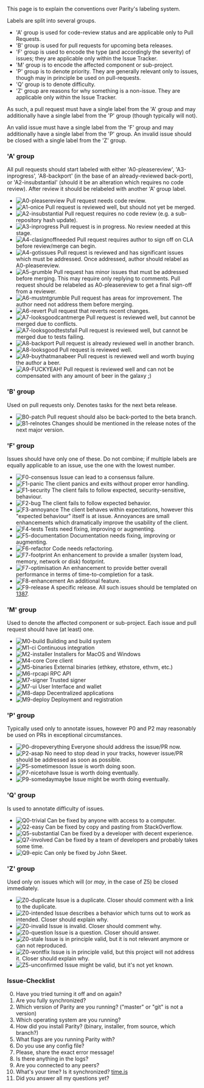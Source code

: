 This page is to explain the conventions over Parity's labeling system.

Labels are split into several groups.

- 'A' group is used for code-review status and are applicable only to Pull Requests.
- 'B' group is used for pull requests for upcoming beta releases.
- 'F' group is used to encode the type (and accordingly the severity) of issues; they are applicable only within the Issue Tracker.
- 'M' group is to encode the affected component or sub-project.
- 'P' group is to denote priority. They are generally relevant only to issues, though may in principle be used on pull-requests.
- 'Q' group is to denote difficulty.
- 'Z' group are reasons for why something is a non-issue. They are applicable only within the Issue Tracker.

As such, a pull request must have a single label from the 'A' group and may additionally have a single label from the 'P' group (though typically will not).

An valid issue must have a single label from the 'F' group and may additionally have a single label from the 'P' group. An invalid issue should be closed with a single label from the 'Z' group.

### 'A' group

All pull requests should start labeled with either 'A0-pleasereview', 'A3-inprogress', 'A8-backport' (in the base of an already-reviewed back-port), or 'A2-insubstantial' (should it be an alteration which requires no code review). After review it should be relabeled with another 'A' group label.

- ![A0-pleasereview](http://i.imgur.com/8lr1M4r.png) Pull request needs code review.
- ![A1-onice](http://i.imgur.com/xZ9YJvB.png) Pull request is reviewed well, but should not yet be merged.
- ![A2-insubstantial](http://i.imgur.com/xPahkpz.png) Pull request requires no code review (e.g. a sub-repository hash update).
- ![A3-inprogress](http://i.imgur.com/rQbszDc.png) Pull request is in progress. No review needed at this stage.
- ![A4-clasignoffneeded](http://i.imgur.com/QSNNtk0.png) Pull request requires author to sign off on CLA before review/merge can begin.
- ![A4-gotissues](http://i.imgur.com/fUyJ8PO.png) Pull request is reviewed and has significant issues which must be addressed. Once addressed, author should relabel as A0-pleasereview.
- ![A5-grumble](http://i.imgur.com/fD1vO9N.png) Pull request has minor issues that must be addressed before merging. This may require only replying to comments. Pull request should be relabeled as A0-pleasereview to get a final sign-off from a reviewer.
- ![A6-mustntgrumble](http://i.imgur.com/hGDrT93.png) Pull request has areas for improvement. The author need not address them before merging.
- ![A6-revert](http://i.imgur.com/0EILx22.png) Pull request that reverts recent changes.
- ![A7-looksgoodcantmerge](http://i.imgur.com/3yYImuZ.png) Pull request is reviewed well, but cannot be merged due to conflicts.
- ![A7-looksgoodtestsfail](http://i.imgur.com/4APg6fE.png) Pull request is reviewed well, but cannot be merged due to tests failing.
- ![A8-backport](http://i.imgur.com/VnFVyWk.png) Pull request is already reviewed well in another branch.
- ![A8-looksgood](http://i.imgur.com/XfRlSzA.png) Pull request is reviewed well.
- ![A9-buythatmanabeer](http://i.imgur.com/MycyedU.png) Pull request is reviewed well and worth buying the author a beer.
- ![A9-FUCKYEAH!](http://i.imgur.com/HZQeL2M.png) Pull request is reviewed well and can not be compensated with any amount of beer in the galaxy ;)

### 'B' group

Used on pull requests only. Denotes tasks for the next beta release.

- ![B0-patch](http://i.imgur.com/WVij4kk.png) Pull request should also be back-ported to the beta branch.
- ![B1-relnotes](http://i.imgur.com/eFiTrqa.png) Changes should be mentioned in the release notes of the next major version.

### 'F' group

Issues should have only one of these. Do not combine; if multiple labels are equally applicable to an issue, use the one with the lowest number.

- ![F0-consensus](http://i.imgur.com/IiVrLJn.png)  Issue can lead to a consensus failure.
- ![F1-panic](http://i.imgur.com/PvDKeCe.png) The client panics and exits without proper error handling.
- ![F1-security](http://i.imgur.com/0PrqmGX.png) The client fails to follow expected, security-sensitive, behaviour.
- ![F2-bug](http://i.imgur.com/EJhD1MQ.png) The client fails to follow expected behavior.
- ![F3-annoyance](http://i.imgur.com/Zsd8zxB.png) The client behaves within expectations, however this "expected behaviour" itself is at issue. Annoyances are small enhancements which dramatically improve the usability of the client.
- ![F4-tests](http://i.imgur.com/jFiH84M.png) Tests need fixing, improving or augmenting.
- ![F5-documentation](http://i.imgur.com/iYgnzcd.png) Documentation needs fixing, improving or augmenting.
- ![F6-refactor](http://i.imgur.com/HCloAwV.png) Code needs refactoring.
- ![F7-footprint](http://i.imgur.com/lE1ESzo.png) An enhancement to provide a smaller (system load, memory, network or disk) footprint.
- ![F7-optimisation](http://i.imgur.com/DNym8en.png) An enhancement to provide better overall performance in terms of time-to-completion for a task.
- ![F8-enhancement](http://i.imgur.com/ziRfEiW.png) An additional feature.
- ![F9-release](http://i.imgur.com/zl4BiqW.png) A specific release. All such issues should be templated on [1387](https://github.com/paritytech/parity/issues/1387).

### 'M' group

Used to denote the affected component or sub-project. Each issue and pull request should have (at least) one.

- ![M0-build](http://i.imgur.com/vGzi4al.png) Building and build system
- ![M1-ci](http://i.imgur.com/KzZMc2p.png) Continuous integration
- ![M2-installer](http://i.imgur.com/9nEQ4RW.png) Installers for MacOS and Windows
- ![M4-core](http://i.imgur.com/Pf9himB.png) Core client
- ![M5-binaries](http://i.imgur.com/W5ECLIM.png) External binaries (ethkey, ethstore, ethvm, etc.)
- ![M6-rpcapi](http://i.imgur.com/kZGX67C.png) RPC API
- ![M7-signer](http://i.imgur.com/FlogNRD.png) Trusted signer
- ![M7-ui](http://i.imgur.com/bTvS99W.png) User Interface and wallet
- ![M8-dapp](http://i.imgur.com/LgIN8xw.png) Decentralized applications
- ![M9-deploy](http://i.imgur.com/C2GsjWb.png) Deployment and registration

### 'P' group

Typically used only to annotate issues, however P0 and P2 may reasonably be used on PRs in exceptional circumstances.

- ![P0-dropeverything](http://i.imgur.com/GW63MgN.png) Everyone should address the issue/PR now.
- ![P2-asap](http://i.imgur.com/Lqi1wHj.png) No need to stop dead in your tracks, however issue/PR should be addressed as soon as possible.
- ![P5-sometimesoon](http://i.imgur.com/HI0gW9B.png) Issue is worth doing soon.
- ![P7-nicetohave](http://i.imgur.com/WlcjjSv.png) Issue is worth doing eventually.
- ![P9-somedaymaybe](http://i.imgur.com/r9qQFId.png) Issue might be worth doing eventually.

### 'Q' group

Is used to annotate difficulty of issues.

- ![Q0-trivial](http://i.imgur.com/K8BWrSm.png) Can be fixed by anyone with access to a computer.
- ![Q2-easy](http://i.imgur.com/CTJ9eVc.png) Can be fixed by copy and pasting from StackOverflow.
- ![Q5-substantial](http://i.imgur.com/HdotN9f.png) Can be fixed by a developer with decent experience.
- ![Q7-involved](http://i.imgur.com/OSQ0tc6.png) Can be fixed by a team of developers and probably takes some time.
- ![Q9-epic](http://i.imgur.com/Q3mBYJy.png) Can only be fixed by John Skeet.

### 'Z' group

Used only on issues which will (or _may_, in the case of Z5) be closed immediately.

- ![Z0-duplicate](http://i.imgur.com/SBxVhGd.png) Issue is a duplicate. Closer should comment with a link to the duplicate.
- ![Z0-intended](http://i.imgur.com/qbfIlvR.png) Issue describes a behavior which turns out to work as intended. Closer should explain why.
- ![Z0-invalid](http://i.imgur.com/dOX7QyV.png) Issue is invalid. Closer should comment why.
- ![Z0-question](http://i.imgur.com/EN3xLJn.png) Issue is a question. Closer should answer.
- ![Z0-stale](http://i.imgur.com/Ds2ZUIl.png) Issue is in principle valid, but it is not relevant anymore or can not reproduced.
- ![Z0-wontfix](http://i.imgur.com/pPJTV2h.png) Issue is in principle valid, but this project will not address it. Closer should explain why.
- ![Z5-unconfirmed](http://i.imgur.com/X747d5L.png) Issue might be valid, but it's not yet known.

### Issue-Checklist

0. Have you tried turning it off and on again?
1. Are you fully synchronized?
2. Which version of Parity are you running? ("master" or "git" is not a version)
3. Which operating system are you running?
4. How did you install Parity? (binary, installer, from source, which branch?)
5. What flags are you running Parity with?
6. Do you use any config file?
7. Please, share the exact error message!
8. Is there anything in the logs?
9. Are you connected to any peers?
0. What's your time? Is it synchronized? [time.is](https://time.is)
1. Did you answer all my questions yet?